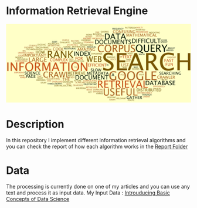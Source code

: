 # Information Retrieval Engine

<img src="https://github.com/arash-mehrzadi/information-retrieval-engine/blob/main/Cash/C1.jpg" width="whatever" height="whatever">

# Description

 In this repository I implement different information retrieval algorithms and you can check the report of how each algorithm works in the [Report Folder](https://github.com/arash-mehrzadi/information-retrieval-engine/tree/main/Repo)
 
# Data 

The processing is currently done on one of my articles and you can use any text and process it as input data.
My Input Data : [Introuducing Basic Concepts of Data Science](https://ceckiau.ir/blog/data-science-concepts/)
